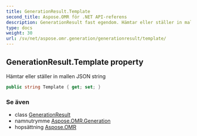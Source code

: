 ```yaml
---
title: GenerationResult.Template
second_title: Aspose.OMR för .NET API-referens
description: GenerationResult fast egendom. Hämtar eller ställer in mallen JSON string
type: docs
weight: 30
url: /sv/net/aspose.omr.generation/generationresult/template/
---
```

## GenerationResult.Template property

Hämtar eller ställer in mallen JSON string

```csharp
public string Template { get; set; }
```

### Se även

* class [GenerationResult](../)
* namnutrymme [Aspose.OMR.Generation](../../generationresult/)
* hopsättning [Aspose.OMR](../../../)


